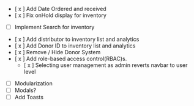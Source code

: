 - [ x ] Add Date Ordered and received
- [ x ] Fix onHold display for inventory
- [ ] Implement Search for inventory
- [ x ] Add distributor to inventory list and analytics
- [ x ] Add Donor ID to inventory list and analytics
- [ x ] Remove / Hide Donor System
- [ x ] Add  role-based access control(RBAC)s.
    - [ x ] Selecting user management as admin reverts navbar to user level 
- [ ] Modularization
- [ ] Modals?
- [ ] Add Toasts